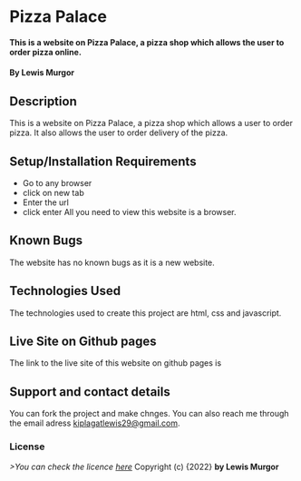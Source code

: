 # Pizza Palace
#### This is a website on Pizza Palace, a pizza shop which allows the user to order pizza online.
#### By **Lewis Murgor**
## Description
This is a website on Pizza Palace, a pizza shop which allows a user to order pizza. It also allows the user to order delivery of the pizza.
## Setup/Installation Requirements
* Go to any browser
* click on new tab
* Enter the url 
* click enter
All you need to view this website is a browser.
## Known Bugs
The website has no known bugs as it is a new website.
## Technologies Used
The technologies used to create this project are html, css and javascript.
## Live Site on Github pages
The link to the live site of this website on github pages is 
## Support and contact details
You can fork the project and make chnges. You can also reach me through the email adress kiplagatlewis29@gmail.com.
### License
*>You can check the licence [here](https://github.com/lewis-murgor/pizza/blob/master/Licence)*
Copyright (c) {2022} **by Lewis Murgor**